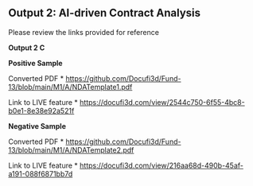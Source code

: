 ## Output 2: AI-driven Contract Analysis ##

Please review the links provided for reference

**Output 2 C**

**Positive Sample**

Converted PDF * https://github.com/Docufi3d/Fund-13/blob/main/M1/A/NDATemplate1.pdf

Link to LIVE feature * https://docufi3d.com/view/2544c750-6f55-4bc8-b0e1-8e38e92a521f

**Negative Sample**

Converted PDF * https://github.com/Docufi3d/Fund-13/blob/main/M1/A/NDATemplate2.pdf

Link to LIVE feature * https://docufi3d.com/view/216aa68d-490b-45af-a191-088f6871bb7d
